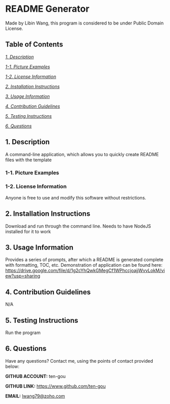 
# README Generator
Made by Libin Wang, this program is considered to be under Public Domain License.

## Table of Contents
[*1. Description*](#1-description)

[*1-1. Picture Examples*](#1-1-picture-examples)

[*1-2. License Information*](#1-2-license-information)

[*2. Installation Instructions*](#2-installation-instructions)

[*3. Usage Information*](#3-usage-information)

[*4. Contribution Guidelines*](#4-contribution-guidelines)

[*5. Testing Instructions*](#5-testing-instructions)

[*6. Questions*](#6-questions)


## 1. Description
A command-line application, which allows you to quickly create README files with the template

### 1-1. Picture Examples

### 1-2. License Information
Anyone is free to use and modify this software without restrictions.

## 2. Installation Instructions
Download and run through the command line. Needs to have NodeJS installed for it to work

## 3. Usage Information
Provides a series of prompts, after which a README is generated complete with formatting, TOC, etc. Demonstration of application can be found here: https://drive.google.com/file/d/1g2cYhQwkGMegCf1WPhccjoajjWvvLokM/view?usp=sharing

## 4. Contribution Guidelines
N/A

## 5. Testing Instructions
Run the program

## 6. Questions
Have any questions? Contact me, using the points of contact provided below:

**GITHUB ACCOUNT:** ten-gou

**GITHUB LINK:** https://www.github.com/ten-gou

**EMAIL:** lwang79@zoho.com
    